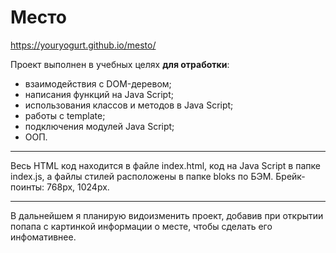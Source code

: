 # Место

https://youryogurt.github.io/mesto/

Проект выполнен в учебных целях **для отработки**:

* взаимодействия с DOM-деревом;
* написания функций на Java Script;
* использования классов и методов в Java Script;
* работы с template;
* подключения модулей Java Script;
* ООП.

____

Весь HTML код находится в файле index.html, код на Java Script в папке index.js, а файлы стилей расположены в папке bloks по БЭМ.
Брейк-поинты: 768px, 1024px.

____

В дальнейшем я планирую видоизменить проект, добавив при открытии попапа с картинкой информации о месте, чтобы сделать его инфомативнее.